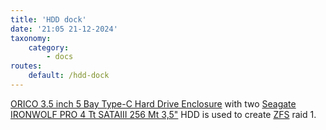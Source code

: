 ```yaml
---
title: 'HDD dock'
date: '21:05 21-12-2024'
taxonomy:
    category:
        - docs
routes:
    default: /hdd-dock
---
```


[ORICO 3.5 inch 5 Bay Type-C Hard Drive Enclosure](https://www.orico.cc/us/product/detail/3573.html) with two [Seagate IRONWOLF PRO 4 Tt SATAIII 256 Mt 3,5"](https://www.seagate.com/gb/en/products/nas-drives/ironwolf-pro-hard-drive/) HDD is used to create [ZFS](/zfs) raid 1.